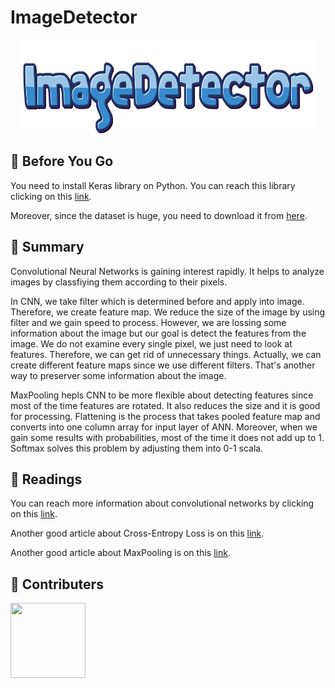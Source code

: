 # ImageDetector
<p align="center">
<a href = "https://github.com/yilmazvolkan/ImageDetector"><img 
<img src="https://github.com/yilmazvolkan/ImageDetector/blob/master/drawable/logo.png" width="470" height="150"></a>
</p>

## :flashlight: Before You Go

You need to install Keras library on Python. You can reach this library clicking on this [link](https://github.com/keras-team/keras).

Moreover, since the dataset is huge, you need to download it from [here](https://github.com/keras-team/keras).

## :tophat: Summary

Convolutional Neural Networks is gaining interest rapidly. It helps to analyze images by classfiying them according to their pixels.


In CNN, we take filter which is determined before and apply into image. Therefore, we create feature map. We reduce the size of the image by using filter and we gain speed to process. However, we are lossing some information about the image but our goal is detect the features from the image. We do not examine every single pixel, we just need to look at features. Therefore, we can get rid of unnecessary things. Actually, we can create different feature maps since we use different filters. That's another way to preserver some information about the image.


MaxPooling hepls CNN to be more flexible about detecting features since most of the time features are rotated. It also reduces the size and it is good for processing. Flattening is the process that takes pooled feature map and converts into one column array for input layer of ANN. Moreover, when we gain some results with probabilities, most of the time it does not add up to 1. Softmax solves this problem by adjusting them into 0-1 scala.


## :blue_book: Readings

You can reach more information about convolutional networks by clicking on this [link](https://arxiv.org/pdf/1409.1556v6.pdf).

Another good article about Cross-Entropy Loss is on this [link](https://rdipietro.github.io/friendly-intro-to-cross-entropy-loss/).

Another good article about MaxPooling is on this [link](http://ais.uni-bonn.de/papers/icann2010_maxpool.pdf).

## :beers: Contributers


<p align="left">
<a href = "https://github.com/yilmazvolkan"><img 
<img src="https://avatars2.githubusercontent.com/u/28186366?s=400&v=4" width="120" height="120"></a>
</p>
